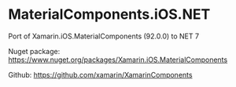 # MaterialComponents.iOS.NET
Port of Xamarin.iOS.MaterialComponents (92.0.0) to NET 7

Nuget package:
https://www.nuget.org/packages/Xamarin.iOS.MaterialComponents

Github:
https://github.com/xamarin/XamarinComponents
